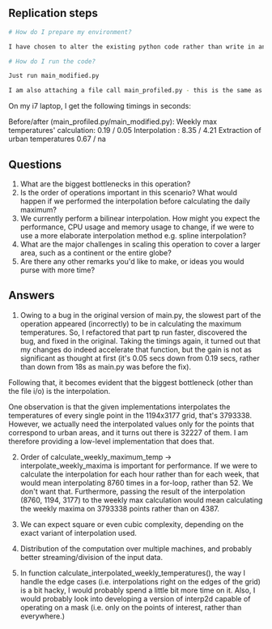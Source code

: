 ## Replication steps

```bash
# How do I prepare my environment?

I have chosen to alter the existing python code rather than write in another language. Not introducing any further dependencies, so if you are set up to run main.py, then you are set up to run main_modified.py - The only (very minor) challenge is to install GDAL and rasterio by picking the correct versions of the wheels that match your version of Python - I am using 3.8.6 (64-bit)

# How do I run the code?

Just run main_modified.py

I am also attaching a file call main_profiled.py - this is the same as the supplied main.py, I have only added some timing calculations for performance comparison but is otherwise unchanged.
```

On my i7 laptop, I get the following timings in seconds:

Before/after (main_profiled.py/main_modified.py):
    Weekly max temperatures' calculation: 0.19 / 0.05
    Interpolation : 8.35 / 4.21
    Extraction of urban temperatures 0.67 / na 



## Questions

1. What are the biggest bottlenecks in this operation?
2. Is the order of operations important in this scenario? What would happen if we performed the interpolation before calculating the daily maximum?
3. We currently perform a bilinear interpolation. How might you expect the performance, CPU usage and memory usage to change, if we were to use a more elaborate interpolation method e.g. spline interpolation?
4. What are the major challenges in scaling this operation to cover a larger area, such as a continent or the entire globe?
5. Are there any other remarks you'd like to make, or ideas you would purse with more time?

## Answers

1. Owing to a bug in the original version of main.py, the slowest part of the operation appeared (incorrectly) to be in calculating the maximum temperatures. So, I refactored that part tp run faster, discovered the bug, and fixed in the original. Taking the timings again, it turned out that my changes do indeed accelerate that function, but the gain is not as significant as thought at first (it's 0.05 secs down from 0.19 secs, rather than down from 18s as main.py was before the fix). 

Following that, it becomes evident that the biggest bottleneck (other than the file i/o) is the interpolation.

One observation is that the given implementations interpolates the temperatures of every single point in the 1194x3177 grid, that's 3793338. However, we actually need the interpolated values only for the points that correspond to urban areas, and it turns out there is 32227 of them. I am therefore providing a low-level implementation that does that.

2. Order of calculate_weekly_maximum_temp -> interpolate_weekly_maxima is important for performance. If we were to calculate the interpolation for each hour rather than for each week, that would mean interpolating 8760 times in a for-loop, rather than 52. We don't want that. Furthermore, passing the result of the interpolation (8760, 1194, 3177) to the weekly max calculation would mean calculating the weekly maxima on 3793338 points rather than on 4387.

3. We can expect square or even cubic complexity, depending on the exact variant of interpolation used.

4. Distribution of the computation over multiple machines, and probably better streaming/division of the input data.

5. In function calculate_interpolated_weekly_temperatures(), the way I handle the edge cases (i.e. interpolations right on the edges of the grid) is a bit hacky, I would probably spend a little bit more time on it.  Also, I would probably look into developing a version of interp2d capable of operating on a mask (i.e. only on the points of interest, rather than everywhere.)
